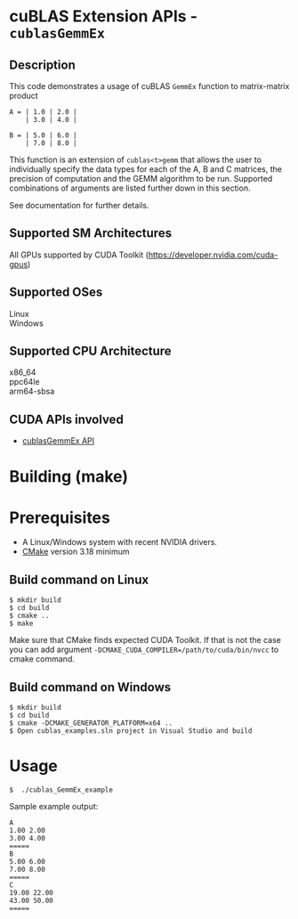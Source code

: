 # cuBLAS Extension APIs - `cublasGemmEx`

## Description

This code demonstrates a usage of cuBLAS `GemmEx` function to matrix-matrix product

```
A = | 1.0 | 2.0 |
    | 3.0 | 4.0 |

B = | 5.0 | 6.0 |
    | 7.0 | 8.0 |
```

This function is an extension of `cublas<t>gemm` that allows the user to individually specify the data types for each of the A, B and C matrices, the precision of computation and the GEMM algorithm to be run. Supported combinations of arguments are listed further down in this section.

See documentation for further details.

## Supported SM Architectures

All GPUs supported by CUDA Toolkit (https://developer.nvidia.com/cuda-gpus)  

## Supported OSes

Linux  
Windows

## Supported CPU Architecture

x86_64  
ppc64le  
arm64-sbsa

## CUDA APIs involved
- [cublasGemmEx API](https://docs.nvidia.com/cuda/cublas/index.html#cublasgemmex)

# Building (make)

# Prerequisites
- A Linux/Windows system with recent NVIDIA drivers.
- [CMake](https://cmake.org/download) version 3.18 minimum

## Build command on Linux
```
$ mkdir build
$ cd build
$ cmake ..
$ make
```
Make sure that CMake finds expected CUDA Toolkit. If that is not the case you can add argument `-DCMAKE_CUDA_COMPILER=/path/to/cuda/bin/nvcc` to cmake command.

## Build command on Windows
```
$ mkdir build
$ cd build
$ cmake -DCMAKE_GENERATOR_PLATFORM=x64 ..
$ Open cublas_examples.sln project in Visual Studio and build
```

# Usage
```
$  ./cublas_GemmEx_example
```

Sample example output:

```
A
1.00 2.00 
3.00 4.00 
=====
B
5.00 6.00 
7.00 8.00 
=====
C
19.00 22.00 
43.00 50.00 
=====
```
